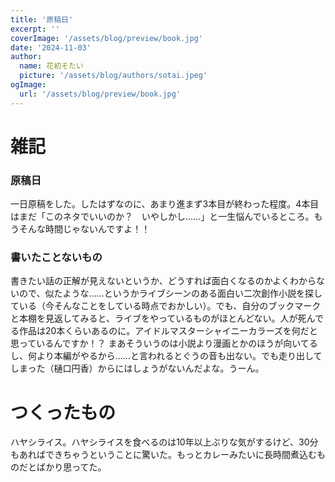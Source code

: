 ```yaml
---
title: '原稿日'
excerpt: ''
coverImage: '/assets/blog/preview/book.jpg'
date: '2024-11-03'
author:
  name: 花初そたい
  picture: '/assets/blog/authors/sotai.jpeg'
ogImage:
  url: '/assets/blog/preview/book.jpg'
---
```

# 雑記
### 原稿日
一日原稿をした。したはずなのに、あまり進まず3本目が終わった程度。4本目はまだ「このネタでいいのか？　いやしかし……」と一生悩んでいるところ。もうそんな時間じゃないんですよ！！

### 書いたことないもの
書きたい話の正解が見えないというか、どうすれば面白くなるのかよくわからないので、似たような……というかライブシーンのある面白い二次創作小説を探している（今そんなことをしている時点でおかしい）。でも、自分のブックマークと本棚を見返してみると、ライブをやっているものがほとんどない。人が死んでる作品は20本くらいあるのに。アイドルマスターシャイニーカラーズを何だと思っているんですか！？
まあそういうのは小説より漫画とかのほうが向いてるし、何より本編がやるから……と言われるとぐうの音も出ない。でも走り出してしまった（樋口円香）からにはしょうがないんだよな。うーん。

# つくったもの
ハヤシライス。ハヤシライスを食べるのは10年以上ぶりな気がするけど、30分もあればできちゃうということに驚いた。もっとカレーみたいに長時間煮込むものだとばかり思ってた。
